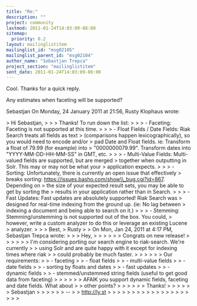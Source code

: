 ```yaml
---
title: "Re:"
description: ""
project: community
lastmod: 2011-01-24T14:03:09-08:00
sitemap:
  priority: 0.2
layout: mailinglistitem
mailinglist_id: "msg02105"
mailinglist_parent_id: "msg02104"
author_name: "Sebastjan Trepca"
project_section: "mailinglistitem"
sent_date: 2011-01-24T14:03:09-08:00
---
```



Cool. Thanks for a quick reply.


Any estimates when faceting will be supported?


Sebastjan
On Monday, 24 January 2011 at 21:56, Rusty Klophaus wrote:

&gt; Hi Sebastjan,
&gt; 
&gt; 
&gt; Thanks! To run down the list:
&gt; 
&gt; 
&gt; - Faceting: Faceting is not supported at this time.
&gt; 
&gt; 
&gt; - Float Fields / Date Fields: Riak Search treats all fields as text 
&gt; (comparisons happen lexicographically), so you would need to encode and/or 
&gt; pad Date and Float fields. ie: Transform a float of 79.99 (for example) into 
&gt; "0000000079.99". Transform dates into "YYYY-MM-DD-HH-MM-SS" in GMT, etc.
&gt; 
&gt; 
&gt; - Multi-Value Fields: Multi-valued fields are supported, but are merged 
&gt; together when outputting in Solr. This may or may not be what your 
&gt; application expects.
&gt; 
&gt; 
&gt; - Sorting: Unfortunately, there is currently an open issue that effectively 
&gt; breaks sorting: https://issues.basho.com/show\\_bug.cgi?id=867. Depending on 
&gt; the size of your expected result sets, you may be able to get by sorting the 
&gt; results in your application rather than in Search.
&gt; 
&gt; 
&gt; - Fast Updates: Fast updates are absolutely supported! Riak Search was 
&gt; designed for real-time indexing from the ground up. (ie: No lag between 
&gt; indexing a document and being able to search on it.)
&gt; 
&gt; 
&gt; - Stemming: Stemming/unstemming is not supported out of the box. You could, 
&gt; however, write a custom analyzer to do this or leverage an existing Lucene 
&gt; analyzer. 
&gt; 
&gt; 
&gt; Best,
&gt; Rusty
&gt; 
&gt; On Mon, Jan 24, 2011 at 4:17 PM, Sebastjan Trepca  wrote:
&gt; 
&gt; &gt; Hey, 
&gt; &gt; 
&gt; &gt; 
&gt; &gt; Congrats on new release!
&gt; &gt; 
&gt; &gt; 
&gt; &gt; I'm considering porting our search engine to riak-search. We're currently 
&gt; &gt; using Solr and are quite happy with it except for indexing times where riak 
&gt; &gt; could probably be much faster.
&gt; &gt; 
&gt; &gt; 
&gt; &gt; Our requirements:
&gt; &gt; - faceting
&gt; &gt; - float fields
&gt; &gt; - multi-value fields
&gt; &gt; - date fields 
&gt; &gt; - sorting by floats and dates 
&gt; &gt; - fast updates
&gt; &gt; - dynamic fields 
&gt; &gt; - stemmed/unstemmed string fields (useful to get good data from faceting)
&gt; &gt; 
&gt; &gt; 
&gt; &gt; AFAIK you support dynamic fields, faceting and date fields. What about 
&gt; &gt; other points?
&gt; &gt; 
&gt; &gt; 
&gt; &gt; Thanks!
&gt; &gt; 
&gt; &gt; 
&gt; &gt; Sebastjan
&gt; &gt; 
&gt; &gt; 
&gt; &gt; --
&gt; &gt; http://ly.st
&gt; &gt; 
&gt; &gt; 
&gt; &gt; 
&gt; &gt; 
&gt; &gt; 
&gt; &gt; 
&gt; &gt; 
&gt; 
&gt; 
&gt; 
&gt; 
&gt; 
&gt; 
